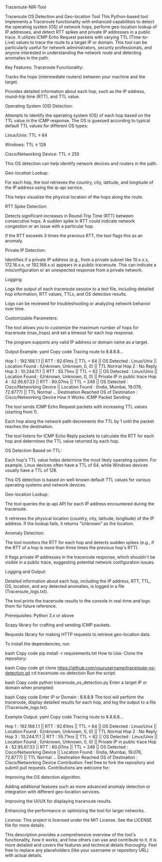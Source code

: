Traceroute-NIR-Tool

Traceroute OS Detection and Geo-location Tool
This Python-based tool implements a Traceroute functionality with enhanced capabilities to detect the operating system (OS) of network hops, perform geo-location lookup of IP addresses, and detect RTT spikes and private IP addresses in a public trace. It utilizes ICMP Echo Request packets with varying TTL (Time-to-Live) values to trace the route to a target IP or domain. This tool can be particularly useful for network administrators, security professionals, and anyone interested in understanding the network route and detecting anomalies in the path.

Key Features:
Traceroute Functionality:

Tracks the hops (intermediate routers) between your machine and the target.

Provides detailed information about each hop, such as the IP address, round-trip time (RTT), and TTL value.

Operating System (OS) Detection:

Attempts to identify the operating system (OS) of each hop based on the TTL value in the ICMP response. The OS is guessed according to typical default TTL values for different OS types:

Linux/Unix: TTL ≤ 64

Windows: TTL ≤ 128

Cisco/Networking Device: TTL ≤ 255

This OS detection can help identify network devices and routers in the path.

Geo-location Lookup:

For each hop, the tool retrieves the country, city, latitude, and longitude of the IP address using the ip-api service.

This helps visualize the physical location of the hops along the route.

RTT Spike Detection:

Detects significant increases in Round-Trip Time (RTT) between consecutive hops. A sudden spike in RTT could indicate network congestion or an issue with a particular hop.

If the RTT exceeds 3 times the previous RTT, the tool flags this as an anomaly.

Private IP Detection:

Identifies if a private IP address (e.g., from a private subnet like 10.x.x.x, 172.16.x.x, or 192.168.x.x) appears in a public traceroute. This can indicate a misconfiguration or an unexpected response from a private network.

Logging:

Logs the output of each traceroute session to a text file, including detailed hop information, RTT values, TTLs, and OS detection results.

Logs can be reviewed for troubleshooting or analyzing network behavior over time.

Customizable Parameters:

The tool allows you to customize the maximum number of hops for traceroute (max_hops) and set a timeout for each hop response.

The program supports any valid IP address or domain name as a target.

Output Example:
yaml
Copy code
Tracing route to 8.8.8.8...

Hop 1 : 192.168.1.1 || RTT : 92.61ms || TTL = 64 || OS Detected : Linux/Unix || Location Found : (Unknown, Unknown, 0, 0) || TTL Normal
Hop 2 : No Reply
Hop 3 : 10.244.11.1 || RTT : 55.71ms || TTL = 62 || OS Detected : Linux/Unix || Location Found : (Unknown, Unknown, 0, 0) || Private IP in public trace
Hop 4 : 52.95.67.33 || RTT : 80.07ms || TTL = 248 || OS Detected : Cisco/Networking Device || Location Found : (India, Mumbai, 19.076, 72.8777) || TTL Normal
...
Destination Reached
OS of Destination : Cisco/Networking Device
How It Works:
ICMP Packet Sending:

The tool sends ICMP Echo Request packets with increasing TTL values (starting from 1).

Each hop along the network path decrements the TTL by 1 until the packet reaches the destination.

The tool listens for ICMP Echo Reply packets to calculate the RTT for each hop and determines the TTL value returned by each hop.

OS Detection Based on TTL:

Each hop's TTL value helps determine the most likely operating system. For example, Linux devices often have a TTL of 64, while Windows devices usually have a TTL of 128.

This OS detection is based on well-known default TTL values for various operating systems and network devices.

Geo-location Lookup:

The tool queries the ip-api API for each IP address encountered during the traceroute.

It retrieves the physical location (country, city, latitude, longitude) of the IP address. If the lookup fails, it returns "Unknown" as the location.

Anomaly Detection:

The tool monitors the RTT for each hop and detects sudden spikes (e.g., if the RTT of a hop is more than three times the previous hop's RTT).

It flags private IP addresses in the traceroute response, which shouldn't be visible in a public trace, suggesting potential network configuration issues.

Logging and Output:

Detailed information about each hop, including the IP address, RTT, TTL, OS, location, and any detected anomalies, is logged in a file (Traceroute_logs.txt).

The tool prints the traceroute results to the console in real-time and logs them for future reference.

Prerequisites:
Python 3.x or above

Scapy library for crafting and sending ICMP packets.

Requests library for making HTTP requests to retrieve geo-location data.

To install the dependencies, run:

bash
Copy code
pip install -r requirements.txt
How to Use:
Clone the repository:

bash
Copy code
git clone https://github.com/yourusername/traceroute-os-detection.git
cd traceroute-os-detection
Run the script:

bash
Copy code
python traceroute_os_detection.py
Enter a target IP or domain when prompted:

bash
Copy code
Enter IP or Domain : 8.8.8.8
The tool will perform the traceroute, display detailed results for each hop, and log the output to a file (Traceroute_logs.txt).

Example Output:
yaml
Copy code
Tracing route to 8.8.8.8...

Hop 1 : 192.168.1.1 || RTT : 92.61ms || TTL = 64 || OS Detected : Linux/Unix || Location Found : (Unknown, Unknown, 0, 0) || TTL Normal
Hop 2 : No Reply
Hop 3 : 10.244.11.1 || RTT : 55.71ms || TTL = 62 || OS Detected : Linux/Unix || Location Found : (Unknown, Unknown, 0, 0) || Private IP in public trace
Hop 4 : 52.95.67.33 || RTT : 80.07ms || TTL = 248 || OS Detected : Cisco/Networking Device || Location Found : (India, Mumbai, 19.076, 72.8777) || TTL Normal
...
Destination Reached
OS of Destination : Cisco/Networking Device
Contribution:
Feel free to fork the repository and submit pull requests. Contributions are welcome for:

Improving the OS detection algorithm.

Adding additional features such as more advanced anomaly detection or integration with different geo-location services.

Improving the UI/UX for displaying traceroute results.

Enhancing the performance or optimizing the tool for larger networks.

License:
This project is licensed under the MIT License. See the LICENSE file for more details.

This description provides a comprehensive overview of the tool's functionality, how it works, and how others can use and contribute to it. It is more detailed and covers the features and technical details thoroughly. Feel free to replace any placeholders (like your username or repository URL) with actual details.

